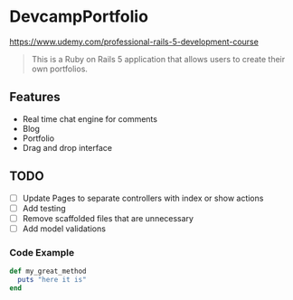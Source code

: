 # DevcampPortfolio

https://www.udemy.com/professional-rails-5-development-course

> This is a Ruby on Rails 5 application that allows users to create their own
  portfolios.

## Features

- Real time chat engine for comments
- Blog
- Portfolio
- Drag and drop interface

## TODO

- [ ] Update Pages to separate controllers with index or show actions
- [ ] Add testing
- [ ] Remove scaffolded files that are unnecessary
- [ ] Add model validations

### Code Example

```ruby
def my_great_method
  puts "here it is"
end
```
